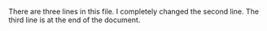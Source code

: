 There are three lines in this file.
I completely changed the second line.
The third line is at the end of the document.
